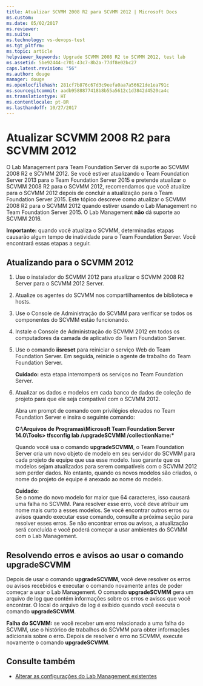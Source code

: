 ```yaml
---
title: Atualizar SCVMM 2008 R2 para SCVMM 2012 | Microsoft Docs
ms.custom: 
ms.date: 05/02/2017
ms.reviewer: 
ms.suite: 
ms.technology: vs-devops-test
ms.tgt_pltfrm: 
ms.topic: article
helpviewer_keywords: Upgrade SCVMM 2008 R2 to SCVMM 2012, test lab
ms.assetid: 5be92444-c701-43c7-8b2a-77df8e02bc27
caps.latest.revision: "56"
ms.author: douge
manager: douge
ms.openlocfilehash: 281cf7b876c67d3c9eefa0aa7a56621de1ea791c
ms.sourcegitcommit: aadb9588877418b8b55a5612c1d3842d4520ca4c
ms.translationtype: HT
ms.contentlocale: pt-BR
ms.lasthandoff: 10/27/2017
---
```

# <a name="upgrade-scvmm-2008-r2-to-scvmm-2012"></a>Atualizar SCVMM 2008 R2 para SCVMM 2012

O Lab Management para Team Foundation Server dá suporte ao SCVMM 2008 R2 e SCVMM 2012. Se você estiver atualizando o Team Foundation Server 2013 para o Team Foundation Server 2015 e pretende atualizar o SCVMM 2008 R2 para o SCVMM 2012, recomendamos que você atualize para o SCVMM 2012 depois de concluir a atualização para o Team Foundation Server 2015. Este tópico descreve como atualizar o SCVMM 2008 R2 para o SCVMM 2012 quando estiver usando o Lab Management no Team Foundation Server 2015.
O Lab Management **não** dá suporte ao SCVMM 2016. 

**Importante:** quando você atualiza o SCVMM, determinadas etapas causarão algum tempo de inatividade para o Team Foundation Server. Você encontrará essas etapas a seguir.

## <a name="upgrading-to-scvmm-2012"></a>Atualizando para o SCVMM 2012

1. Use o instalador do SCVMM 2012 para atualizar o SCVMM 2008 R2 Server para o SCVMM 2012 Server.

1. Atualize os agentes do SCVMM nos compartilhamentos de biblioteca e hosts.

1. Use o Console de Administração do SCVMM para verificar se todos os componentes do SCVMM estão funcionando.

1. Instale o Console de Administração do SCVMM 2012 em todos os computadores da camada de aplicativo do Team Foundation Server.

1. Use o comando **iisreset** para reiniciar o serviço Web do Team Foundation Server. Em seguida, reinicie o agente de trabalho do Team Foundation Server.

   **Cuidado:** esta etapa interromperá os serviços no Team Foundation Server.

1. Atualizar os dados e modelos em cada banco de dados de coleção de projeto para que ele seja compatível com o SCVMM 
   2012.

   Abra um prompt de comando com privilégios elevados no Team Foundation Server e insira o seguinte comando:

   **C:\\Arquivos de Programas\\Microsoft Team Foundation Server 14.0\\Tools\> tfsconfig lab /upgradeSCVMM /collectionName:\***

   Quando você usa o comando **upgradeSCVMM**, o Team Foundation Server cria um novo objeto de modelo em seu servidor do SCVMM para cada projeto de equipe que usa esse modelo. Isso garante que os modelos sejam atualizados para serem compatíveis com o SCVMM 2012 sem perder dados. No entanto, quando os novos modelos são criados, o nome do projeto de equipe é anexado ao nome do modelo.

   **Cuidado:**  
   Se o nome do novo modelo for maior que 64 caracteres, isso causará uma falha no SCVMM. Para resolver esse erro, você deve atribuir um nome mais curto a esses modelos. Se você encontrar outros erros ou avisos quando executar esse comando, consulte a próxima seção para resolver esses erros. Se não encontrar erros ou avisos, a atualização será concluída e você poderá começar a usar ambientes do SCVMM com o Lab Management.

## <a name="resolving-errors-and-warnings-when-using-the-upgradescvmm-command"></a>Resolvendo erros e avisos ao usar o comando upgradeSCVMM

Depois de usar o comando **upgradeSCVMM**, você deve resolver os erros ou avisos recebidos e executar o comando novamente antes de poder começar a usar o Lab Management. O comando **upgradeSCVMM** gera um arquivo de log que contém informações sobre os erros e avisos que você encontrar. O local do arquivo de log é exibido quando você executa o comando **upgradeSCVMM**.

**Falha do SCVMM:** se você receber um erro relacionado a uma falha do SCVMM, use o histórico de trabalhos do SCVMM para obter informações adicionais sobre o erro. Depois de resolver o erro no SCVMM, execute novamente o comando **upgradeSCVMM**.

## <a name="see-also"></a>Consulte também

* [Alterar as configurações do Lab Management existentes](https://msdn.microsoft.com/library/ee704508%28v=vs.140%29.aspx)

